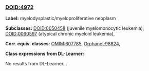 
### [DOID:4972](http://purl.obolibrary.org/obo/DOID_4972)
**Label:** myelodysplastic/myeloproliferative neoplasm

**Subclasses:** [DOID:0050458](http://purl.obolibrary.org/obo/DOID_0050458) (juvenile myelomonocytic leukemia), [DOID:0060597](http://purl.obolibrary.org/obo/DOID_0060597) (atypical chronic myeloid leukemia), 

**Corr. equiv. classes:** [OMIM:607785](http://purl.obolibrary.org/obo/OMIM_607785), [Orphanet:98824](http://www.orpha.net/ORDO/Orphanet_98824), 

**Class expressions from DL-Learner:**

No results from DL-Learner...



